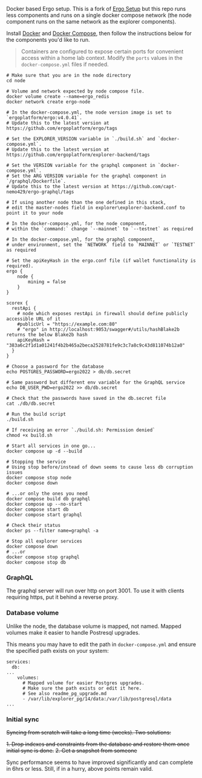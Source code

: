 Docker based Ergo setup. This is a fork of [Ergo Setup](https://github.com/abchrisxyz/ergo-setup) but this repo runs less components and runs on a single docker compose network (the node component runs on the same network as the explorer components).

Install [Docker](https://docs.docker.com/engine/install/) and [Docker Compose](https://docs.docker.com/compose/install/), then follow the instructions below for the components you'd like to run.

> Containers are configured to expose certain ports for convenient access within a home lab context. Modify the `ports` values in the `docker-compose.yml` files if needed.

```
# Make sure that you are in the node directory
cd node

# Volume and network expected by node compose file.
docker volume create --name=ergo_redis
docker network create ergo-node

# In the docker-compose.yml, the node version image is set to `ergoplatform/ergo:v4.0.41`.
# Update this to the latest version at https://github.com/ergoplatform/ergo/tags

# Set the EXPLORER_VERSION variable in `./build.sh` and `docker-compose.yml`.
# Update this to the latest version at https://github.com/ergoplatform/explorer-backend/tags

# Set the VERSION variable for the graphql component in `docker-compose.yml`.
# Set the ARG VERSION variable for the graphql component in `/graphql/Dockerfile`.
# Update this to the latest version at https://github.com/capt-nemo429/ergo-graphql/tags

# If using another node than the one defined in this stack,
# edit the master-nodes field in explorer\explorer-backend.conf to point it to your node

# In the docker-compose.yml, for the node component,
# within the `command:` change `--mainnet` to `--testnet` as required

# In the docker-compose.yml, for the graphql component,
# under environment, set the `NETWORK` field to `MAINNET` or `TESTNET` as required

# Set the apiKeyHash in the ergo.conf file (if wallet functionality is required).
ergo {
    node {
        mining = false
    }
}

scorex {
  restApi {
    # node which exposes restApi in firewall should define publicly accessible URL of it
    #publicUrl = "https://example.com:80"
    # "ergo" in http://localhost:9053/swagger#/utils/hashBlake2b returns the below Blake2b hash
    apiKeyHash = "383a6c2f1d1a01241f4b2b465a2beca2528781fe9c3c7a8c9c43d811074b12a0"
  }
}

# Choose a password for the database
echo POSTGRES_PASSWORD=ergo2022 > db/db.secret

# Same password but different env variable for the GraphQL service
echo DB_USER_PWD=ergo2022 >> db/db.secret

# Check that the passwords have saved in the db.secret file
cat ./db/db.secret

# Run the build script
./build.sh

# If receiving an error `./build.sh: Permission denied`
chmod +x build.sh

# Start all services in one go...
docker compose up -d --build

# Stopping the service
# Using stop before/instead of down seems to cause less db corruption issues
docker compose stop node
docker compose down

# ...or only the ones you need
docker compose build db graphql
docker compose up --no-start
docker compose start db
docker compose start graphql

# Check their status
docker ps --filter name=graphql -a

# Stop all explorer services
docker compose down
# ...or
docker compose stop graphql
docker compose stop db
```

### GraphQL

The graphql server will run over http on port 3001. To use it with clients requiring https, put it behind a reverse proxy.

### Database volume

Unlike the node, the database volume is mapped, not named. Mapped volumes make it easier to handle  Postresql upgrades.

This means you may have to edit the path in `docker-compose.yml` and ensure the specified path exists on your system:

```
services:
  db:
...
    volumes:
      # Mapped volume for easier Postgres upgrades.
      # Make sure the path exists or edit it here.
      # See also readme_pg_upgrade.md
      - /var/lib/explorer_pg/14/data:/var/lib/postgresql/data
...
```

### Initial sync

~~Syncing from scratch will take a long time (weeks). Two solutions:~~

~~1. Drop indexes and constraints from the database and restore them once initial sync is done.~~
~~2. Get a snapshot from someone~~

Sync performance seems to have improved significantly and can complete in 6hrs or less. Still, if in a hurry, above points remain valid.
